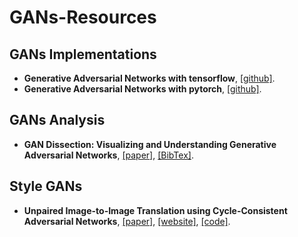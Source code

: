 # GANs-Resources

## GANs Implementations
- **Generative Adversarial Networks with tensorflow**, [[github]](https://github.com/kozistr/Awesome-GANs).
- **Generative Adversarial Networks with pytorch**, [[github]](https://github.com/eriklindernoren/PyTorch-GAN).

## GANs Analysis

- **GAN Dissection: Visualizing and Understanding Generative Adversarial Networks**, [[paper]](https://arxiv.org/pdf/1811.10597.pdf), [[BibTex]](https://scholar.googleusercontent.com/scholar.bib?q=info:69IszW4svwIJ:scholar.google.com/&output=citation&scisig=AAGBfm0AAAAAXHUQ8PUCyYG6btn-ssz8tafOP0NUv2wp&scisf=4&ct=citation&cd=-1&hl=en).

## Style GANs 

- **Unpaired Image-to-Image Translation using Cycle-Consistent Adversarial Networks**, [[paper]](https://arxiv.org/pdf/1703.10593.pdf), [[website]](https://junyanz.github.io/CycleGAN/), [[code]](https://github.com/XHUJOY/CycleGAN-tensorflow).
